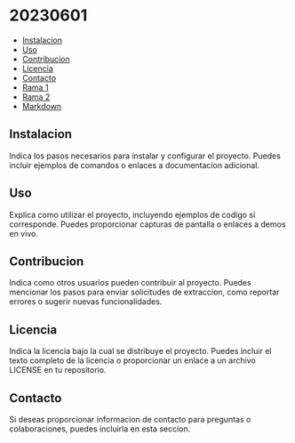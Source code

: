 # 20230601

- [Instalacion](#instalacion)
- [Uso](#uso)
- [Contribucion](#contribucion)
- [Licencia](#licencia)
- [Contacto](#contacto)
- [Rama 1](./wiki/rama1.md)
- [Rama 2](./wiki/rama2.md)
- [Markdown](./wiki/nuevaPagina.md)

## Instalacion

Indica los pasos necesarios para instalar y configurar el proyecto. Puedes incluir ejemplos de comandos o enlaces a documentacion adicional.

## Uso

Explica como utilizar el proyecto, incluyendo ejemplos de codigo si corresponde. Puedes proporcionar capturas de pantalla o enlaces a demos en vivo.

## Contribucion

Indica como otros usuarios pueden contribuir al proyecto. Puedes mencionar los pasos para enviar solicitudes de extraccion, como reportar errores o sugerir nuevas funcionalidades.

## Licencia

Indica la licencia bajo la cual se distribuye el proyecto. Puedes incluir el texto completo de la licencia o proporcionar un enlace a un archivo LICENSE en tu repositorio.

## Contacto

Si deseas proporcionar informacion de contacto para preguntas o colaboraciones, puedes incluirla en esta seccion.




